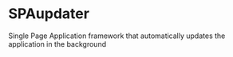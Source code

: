 SPAupdater
==========

Single Page Application framework that automatically updates the application in the background
